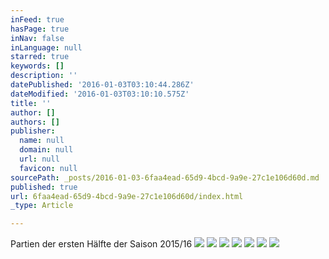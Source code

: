 ```yaml
---
inFeed: true
hasPage: true
inNav: false
inLanguage: null
starred: true
keywords: []
description: ''
datePublished: '2016-01-03T03:10:44.286Z'
dateModified: '2016-01-03T03:10:10.575Z'
title: ''
author: []
authors: []
publisher:
  name: null
  domain: null
  url: null
  favicon: null
sourcePath: _posts/2016-01-03-6faa4ead-65d9-4bcd-9a9e-27c1e106d60d.md
published: true
url: 6faa4ead-65d9-4bcd-9a9e-27c1e106d60d/index.html
_type: Article

---
```

Partien der ersten Hälfte der Saison 2015/16
![](https://the-grid-user-content.s3-us-west-2.amazonaws.com/8d8952bb-0741-46da-b974-1668cd893505.jpg)
![](https://the-grid-user-content.s3-us-west-2.amazonaws.com/190e6bd4-d7ae-4cee-ad2a-0a7deb97ea14.JPG)
![](https://the-grid-user-content.s3-us-west-2.amazonaws.com/b17690df-9485-4dff-bf18-3de95da905a3.jpg)
![](https://the-grid-user-content.s3-us-west-2.amazonaws.com/cd56e372-628d-46b2-adb6-3ed03a079f91.jpg)
![](https://the-grid-user-content.s3-us-west-2.amazonaws.com/d98119f8-afc2-419e-a500-d2dd16b409ca.jpg)
![](https://the-grid-user-content.s3-us-west-2.amazonaws.com/26f87db6-a496-4b1c-bef0-b978f5b62c50.jpg)
![](https://the-grid-user-content.s3-us-west-2.amazonaws.com/dbc556a0-4404-48a5-8c39-356d148fa1fd.jpg)